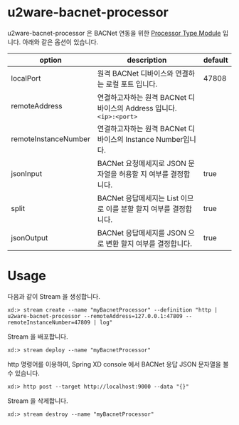 # u2ware-bacnet-processor

u2ware-bacnet-processor 은 BACNet 연동을 위한 [Processor Type Module](http://docs.spring.io/spring-xd/docs/1.2.1.RELEASE/reference/html/#modules) 입니다. 아래와 같은 옵션이 있습니다.

|option|description|default|
|---|---|---|
|localPort|원격 BACNet 디바이스와 연결하는 로컬 포트 입니다.|47808|
|remoteAddress|연결하고자하는 원격 BACNet 디바이스의 Address 입니다. ```<ip>:<port>```| |
|remoteInstanceNumber|연결하고자하는 원격 BACNet 디바이스의 Instance Number입니다.| |
|jsonInput|BACNet 요청메세지로 JSON 문자열을 허용할 지  여부를 결정합니다.|true|
|split|BACNet 응답메세지는 List 이므로 이를 분할 할지 여부를 결정합니다.|true|
|jsonOutput|BACNet 응답메세지를 JSON 으로 변환 할지 여부를 결정합니다.|true|

# Usage

다음과 같이 Stream 을 생성합니다.
```
xd:> stream create --name "myBacnetProcessor" --definition "http | u2ware-bacnet-processor --remoteAddress=127.0.0.1:47809 --remoteInstanceNumber=47809 | log"
```

Stream 을 배포합니다.
```
xd:> stream deploy --name "myBacnetProcessor"
```

http 명령어를 이용하여, Spring XD console 에서 BACNet 응답 JSON 문자열을 볼 수 있습니다.
```
xd:> http post --target http://localhost:9000 --data "{}"
```

Stream 을 삭제합니다.
```
xd:> stream destroy --name "myBacnetProcessor"
```



